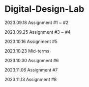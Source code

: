 # Digital-Design-Lab

2023.09.18 Assignment #1 ~ #2

2023.09.25 Assignment #3 ~ #4

2023.10.16 Assignment #5

2023.10.23 Mid-terms

2023.10.30 Assignment #6

2023.11.06 Assignment #7

2023.11.13 Assignment #8
